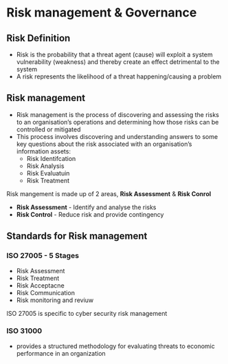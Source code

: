 # Risk management & Governance 

## Risk Definition
- Risk is the probability that a threat agent (cause) will exploit a system vulnerability (weakness) and thereby create an effect detrimental to the system
- A risk represents the likelihood of a threat happening/causing a problem

## Risk management
- Risk management is the process of discovering and assessing the risks to an organisation’s operations and determining how those risks can be controlled or mitigated
- This process involves discovering and understanding answers to some key questions about the risk associated with an organisation’s information assets:
	- Risk Identifcation
	- Risk Analysis
	- Risk Evaluatuin
	- Risk Treatment

Risk mangement is made up of 2 areas, **Risk Assessment** & **Risk Conrol**
- **Risk Assessment** - Identify and analyse the risks
- **Risk Control** - Reduce risk and provide contingency

## Standards for Risk management
### ISO 27005 - 5 Stages
- Risk Assessment
- Risk Treatment
- Risk Acceptacne
- Risk Communication
- Risk monitoring and reviuw

ISO 27005 is specific to cyber security risk management

### ISO 31000
- provides a structured methodology for evaluating threats to economic performance in an organization

